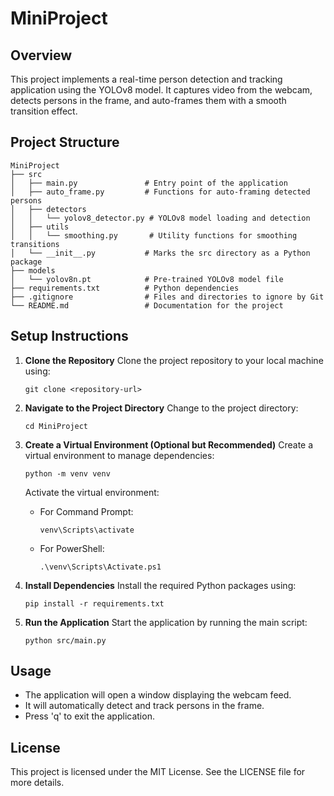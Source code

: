 # MiniProject

## Overview
This project implements a real-time person detection and tracking application using the YOLOv8 model. It captures video from the webcam, detects persons in the frame, and auto-frames them with a smooth transition effect.

## Project Structure
```
MiniProject
├── src
│   ├── main.py               # Entry point of the application
│   ├── auto_frame.py         # Functions for auto-framing detected persons
│   ├── detectors
│   │   └── yolov8_detector.py # YOLOv8 model loading and detection
│   ├── utils
│   │   └── smoothing.py       # Utility functions for smoothing transitions
│   └── __init__.py           # Marks the src directory as a Python package
├── models
│   └── yolov8n.pt            # Pre-trained YOLOv8 model file
├── requirements.txt          # Python dependencies
├── .gitignore                # Files and directories to ignore by Git
└── README.md                 # Documentation for the project
```

## Setup Instructions

1. **Clone the Repository**
   Clone the project repository to your local machine using:
   ```
   git clone <repository-url>
   ```

2. **Navigate to the Project Directory**
   Change to the project directory:
   ```
   cd MiniProject
   ```

3. **Create a Virtual Environment (Optional but Recommended)**
   Create a virtual environment to manage dependencies:
   ```
   python -m venv venv
   ```
   Activate the virtual environment:
   - For Command Prompt:
     ```
     venv\Scripts\activate
     ```
   - For PowerShell:
     ```
     .\venv\Scripts\Activate.ps1
     ```

4. **Install Dependencies**
   Install the required Python packages using:
   ```
   pip install -r requirements.txt
   ```

5. **Run the Application**
   Start the application by running the main script:
   ```
   python src/main.py
   ```

## Usage
- The application will open a window displaying the webcam feed.
- It will automatically detect and track persons in the frame.
- Press 'q' to exit the application.

## License
This project is licensed under the MIT License. See the LICENSE file for more details.